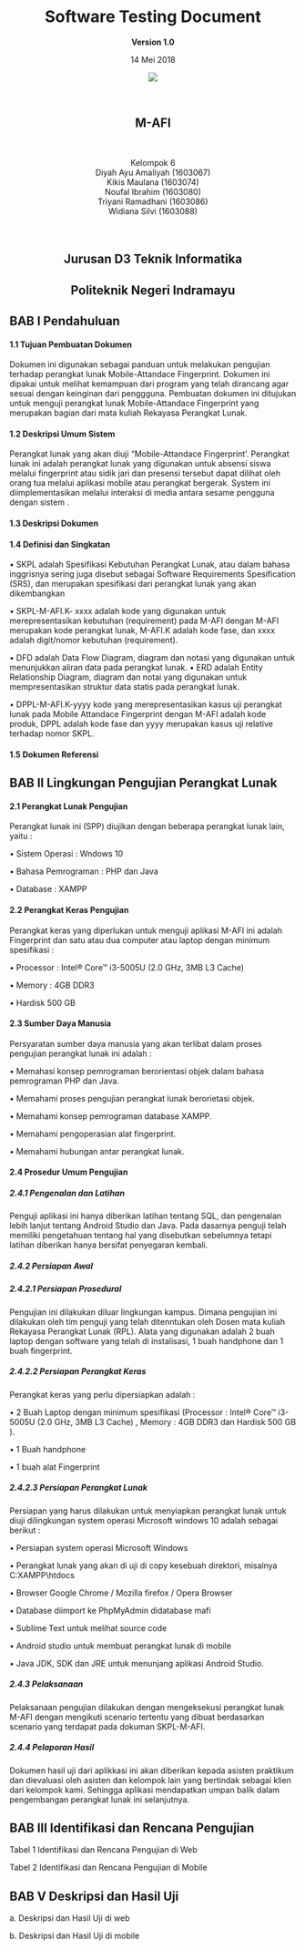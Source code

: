 <html>
<div align="center"><h1> Software Testing Document</h1></div>

<p align="center"><b>Version 1.0 </b><br>
<p align="center">14 Mei 2018</b>
<p align="center">
<img src="https://image.ibb.co/nOcmsH/logo.jpg"/>
</p>

<br><h2 align="center"><b> M-AFI</b></h2><br>

<p align="center">Kelompok 6 <br>
 Diyah Ayu Amaliyah 	(1603067)<br>
 Kikis Maulana			(1603074)<br>
 Noufal Ibrahim			(1603080)<br>
 Triyani Ramadhani		(1603086)<br>
 Widiana Silvi			(1603088)<br><br><br>

<h2 align="center">Jurusan D3 Teknik Informatika</h2>
<h2 align="center">Politeknik Negeri Indramayu
</h2>
</html>

## BAB I Pendahuluan ##

#### 1.1 Tujuan Pembuatan Dokumen ####

Dokumen ini digunakan sebagai panduan untuk melakukan pengujian terhadap perangkat lunak Mobile-Attandace Fingerprint. Dokumen ini dipakai untuk melihat kemampuan dari program yang telah dirancang agar sesuai dengan keinginan dari penggguna. Pembuatan dokumen ini ditujukan untuk menguji perangkat lunak Mobile-Attandace Fingerprint yang merupakan bagian dari mata kuliah Rekayasa Perangkat Lunak.

#### 1.2 Deskripsi Umum Sistem ####

Perangkat lunak yang akan diuji “Mobile-Attandace Fingerprint’. Perangkat lunak ini adalah perangkat lunak yang digunakan untuk absensi siswa melalui fingerprint atau sidik jari dan presensi tersebut dapat dilihat oleh orang tua melalui aplikasi mobile atau perangkat bergerak. System ini diimplementasikan melalui interaksi di media antara sesame pengguna dengan sistem .

#### 1.3 Deskripsi Dokumen ####

#### 1.4 Definisi dan Singkatan ####

•	SKPL adalah Spesifikasi Kebutuhan Perangkat Lunak, atau dalam bahasa inggrisnya sering  juga disebut sebagai Software Requirements Spesification (SRS), dan merupakan spesifikasi dari perangkat lunak yang akan dikembangkan

•	SKPL-M-AFI.K- xxxx adalah kode yang digunakan untuk merepresentasikan kebutuhan (requirement) pada M-AFI dengan M-AFI merupakan kode perangkat lunak, M-AFI.K adalah kode fase, dan xxxx adalah digit/nomor kebutuhan (requirement).

•	DFD adalah Data Flow Diagram, diagram dan notasi yang digunakan untuk menunjukkan aliran data pada perangkat lunak.
•	ERD adalah Entity Relationship Diagram, diagram dan notai yang digunakan untuk mempresentasikan struktur data statis pada perangkat lunak.

•	DPPL-M-AFI.K-yyyy kode yang merepresentasikan kasus uji perangkat lunak pada Mobile Attandace Fingerprint dengan M-AFI adalah kode produk, DPPL adalah kode fase dan yyyy merupakan kasus uji relative terhadap nomor SKPL.


#### 1.5 Dokumen Referensi ####




## BAB II Lingkungan Pengujian Perangkat Lunak ##

#### 2.1 Perangkat Lunak Pengujian  ####

Perangkat lunak ini (SPP) diujikan dengan beberapa perangkat lunak lain, yaitu :

•	Sistem Operasi : Wndows 10

•	Bahasa Pemrograman : PHP dan Java

•	Database : XAMPP


#### 2.2 Perangkat Keras Pengujian ####

Perangkat keras yang diperlukan untuk menguji aplikasi M-AFI ini adalah Fingerprint dan satu atau dua computer atau laptop dengan minimum spesifikasi :

•	Processor : Intel® Core™ i3-5005U (2.0 GHz, 3MB L3 Cache)

•	Memory : 4GB DDR3 

•	Hardisk 500 GB


#### 2.3 Sumber Daya Manusia  ####

Persyaratan sumber daya manusia yang akan terlibat dalam proses pengujian perangkat lunak ini adalah :

•	Memahasi konsep pemrograman berorientasi objek dalam bahasa pemrograman PHP dan Java.

•	Memahami proses pengujian perangkat lunak berorietasi objek.

•	Memahami konsep pemrograman database XAMPP.

•	Memahami pengoperasian alat fingerprint.

•	Memahami hubungan antar perangkat lunak.


#### 2.4 Prosedur Umum Pengujian ####

##### 2.4.1 Pengenalan dan Latihan  #####

Penguji aplikasi ini hanya diberikan latihan tentang SQL, dan pengenalan lebih lanjut tentang Android Studio dan Java. Pada dasarnya penguji telah memiliki pengetahuan tentang hal yang disebutkan sebelumnya tetapi latihan diberikan hanya bersifat penyegaran kembali.

##### 2.4.2 Persiapan Awal #####

##### 2.4.2.1 Persiapan Prosedural  #####

Pengujian ini dilakukan diluar lingkungan kampus. Dimana pengujian ini dilakukan oleh tim penguji yang telah ditenntukan oleh Dosen mata kuliah Rekayasa Perangkat Lunak (RPL). Alata yang digunakan adalah 2 buah laptop dengan software yang telah di instalisasi, 1 buah handphone dan 1 buah fingerprint.

##### 2.4.2.2 Persiapan Perangkat Keras #####

Perangkat keras yang perlu dipersiapkan adalah :

•	2 Buah Laptop dengan minimum spesifikasi (Processor : Intel® Core™ i3-5005U (2.0 GHz, 3MB L3 Cache) , Memory : 4GB DDR3 dan Hardisk 500 GB ).

•	1 Buah handphone

•	1 buah alat Fingerprint


##### 2.4.2.3 Persiapan Perangkat Lunak #####

Persiapan yang harus dilakukan untuk menyiapkan perangkat lunak untuk diuji dilingkungan system operasi Microsoft windows 10 adalah sebagai berikut :

•	Persiapan system operasi Microsoft Windows

•	Perangkat lunak yang akan di uji di copy kesebuah direktori, misalnya C:XAMPP\htdocs

•	Browser Google Chrome / Mozilla firefox / Opera Browser

•	Database diimport ke PhpMyAdmin didatabase mafi

•	Sublime Text untuk melihat source code

•	Android studio untuk membuat perangkat lunak di mobile

•	Java JDK, SDK dan JRE untuk menunjang aplikasi Android Studio.


##### 2.4.3 Pelaksanaan #####

Pelaksanaan pengujian dilakukan dengan mengeksekusi perangkat lunak M-AFI dengan mengikuti scenario tertentu yang dibuat berdasarkan scenario yang terdapat pada dokuman SKPL-M-AFI.

##### 2.4.4 Pelaporan Hasil #####

Dokumen hasil uji dari aplikkasi ini akan diberikan kepada asisten praktikum dan dievaluasi oleh asisten dan kelompok lain yang bertindak sebagai klien dari kelompok kami. Sehingga aplikasi mendapatkan umpan balik dalam pengembangan perangkat lunak ini selanjutnya.


## BAB III Identifikasi dan Rencana Pengujian ##

Tabel 1 Identifikasi dan Rencana Pengujian di Web

Tabel 2 Identifikasi dan Rencana Pengujian di Mobile


## BAB V Deskripsi dan Hasil Uji

a. Deskripsi dan Hasil Uji di web

b. Deskripsi dan Hasil Uji di mobile



